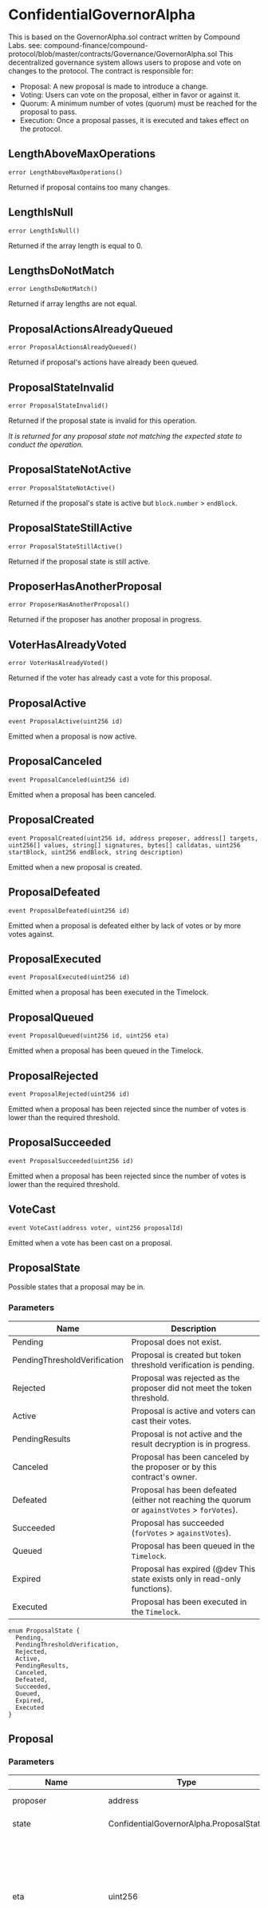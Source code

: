 # ConfidentialGovernorAlpha

This is based on the GovernorAlpha.sol contract written by Compound Labs. see:
compound-finance/compound-protocol/blob/master/contracts/Governance/GovernorAlpha.sol This decentralized governance
system allows users to propose and vote on changes to the protocol. The contract is responsible for:

- Proposal: A new proposal is made to introduce a change.
- Voting: Users can vote on the proposal, either in favor or against it.
- Quorum: A minimum number of votes (quorum) must be reached for the proposal to pass.
- Execution: Once a proposal passes, it is executed and takes effect on the protocol.

## LengthAboveMaxOperations

```solidity
error LengthAboveMaxOperations()
```

Returned if proposal contains too many changes.

## LengthIsNull

```solidity
error LengthIsNull()
```

Returned if the array length is equal to 0.

## LengthsDoNotMatch

```solidity
error LengthsDoNotMatch()
```

Returned if array lengths are not equal.

## ProposalActionsAlreadyQueued

```solidity
error ProposalActionsAlreadyQueued()
```

Returned if proposal's actions have already been queued.

## ProposalStateInvalid

```solidity
error ProposalStateInvalid()
```

Returned if the proposal state is invalid for this operation.

_It is returned for any proposal state not matching the expected state to conduct the operation._

## ProposalStateNotActive

```solidity
error ProposalStateNotActive()
```

Returned if the proposal's state is active but `block.number` > `endBlock`.

## ProposalStateStillActive

```solidity
error ProposalStateStillActive()
```

Returned if the proposal state is still active.

## ProposerHasAnotherProposal

```solidity
error ProposerHasAnotherProposal()
```

Returned if the proposer has another proposal in progress.

## VoterHasAlreadyVoted

```solidity
error VoterHasAlreadyVoted()
```

Returned if the voter has already cast a vote for this proposal.

## ProposalActive

```solidity
event ProposalActive(uint256 id)
```

Emitted when a proposal is now active.

## ProposalCanceled

```solidity
event ProposalCanceled(uint256 id)
```

Emitted when a proposal has been canceled.

## ProposalCreated

```solidity
event ProposalCreated(uint256 id, address proposer, address[] targets, uint256[] values, string[] signatures, bytes[] calldatas, uint256 startBlock, uint256 endBlock, string description)
```

Emitted when a new proposal is created.

## ProposalDefeated

```solidity
event ProposalDefeated(uint256 id)
```

Emitted when a proposal is defeated either by lack of votes or by more votes against.

## ProposalExecuted

```solidity
event ProposalExecuted(uint256 id)
```

Emitted when a proposal has been executed in the Timelock.

## ProposalQueued

```solidity
event ProposalQueued(uint256 id, uint256 eta)
```

Emitted when a proposal has been queued in the Timelock.

## ProposalRejected

```solidity
event ProposalRejected(uint256 id)
```

Emitted when a proposal has been rejected since the number of votes is lower than the required threshold.

## ProposalSucceeded

```solidity
event ProposalSucceeded(uint256 id)
```

Emitted when a proposal has been rejected since the number of votes is lower than the required threshold.

## VoteCast

```solidity
event VoteCast(address voter, uint256 proposalId)
```

Emitted when a vote has been cast on a proposal.

## ProposalState

Possible states that a proposal may be in.

### Parameters

| Name                         | Description                                                                                 |
| ---------------------------- | ------------------------------------------------------------------------------------------- |
| Pending                      | Proposal does not exist.                                                                    |
| PendingThresholdVerification | Proposal is created but token threshold verification is pending.                            |
| Rejected                     | Proposal was rejected as the proposer did not meet the token threshold.                     |
| Active                       | Proposal is active and voters can cast their votes.                                         |
| PendingResults               | Proposal is not active and the result decryption is in progress.                            |
| Canceled                     | Proposal has been canceled by the proposer or by this contract's owner.                     |
| Defeated                     | Proposal has been defeated (either not reaching the quorum or `againstVotes` > `forVotes`). |
| Succeeded                    | Proposal has succeeded (`forVotes` > `againstVotes`).                                       |
| Queued                       | Proposal has been queued in the `Timelock`.                                                 |
| Expired                      | Proposal has expired (@dev This state exists only in read-only functions).                  |
| Executed                     | Proposal has been executed in the `Timelock`.                                               |

```solidity
enum ProposalState {
  Pending,
  PendingThresholdVerification,
  Rejected,
  Active,
  PendingResults,
  Canceled,
  Defeated,
  Succeeded,
  Queued,
  Expired,
  Executed
}
```

## Proposal

### Parameters

| Name                  | Type                                    | Description                                                                                                      |
| --------------------- | --------------------------------------- | ---------------------------------------------------------------------------------------------------------------- |
| proposer              | address                                 | Proposal creator.                                                                                                |
| state                 | ConfidentialGovernorAlpha.ProposalState | State of the proposal.                                                                                           |
| eta                   | uint256                                 | The timestamp that the proposal will be available for execution, it is set automatically once the vote succeeds. |
| targets               | address[]                               | The ordered list of target addresses for calls to be made.                                                       |
| values                | uint256[]                               | The ordered list of values (i.e. `msg.value`) to be passed to the calls to be made.                              |
| signatures            | string[]                                | The ordered list of function signatures to be called.                                                            |
| calldatas             | calldatas                               | The ordered list of calldata to be passed to each call.                                                          |
| startBlock            | startBlock                              | The block at which voting begins: holders must delegate their votes prior to this block.                         |
| endBlock              | endBlock                                | The block at which voting ends: votes must be cast prior to this block. -----------                              |
| forVotes              | forVotes                                | Current encrypted number of votes for to this proposal.-----------                                               |
| againstVotes          | againstVotes                            | Current encrypted number of votes in opposition to this proposal.-----------                                     |
| forVotesDecrypted     | forVotesDecrypted                       | For votes once decrypted by the gateway.-----------                                                              |
| againstVotesDecrypted | againstVotesDecrypted                   | Against votes once decrypted by the gateway.-----------                                                          |

```solidity
struct Proposal {
  address proposer;
  enum ConfidentialGovernorAlpha.ProposalState state;
  uint256 eta;
  address[] targets;
  uint256[] values;
  string[] signatures;
  bytes[] calldatas;
  uint256 startBlock;
  uint256 endBlock;
  euint64 forVotes;
  euint64 againstVotes;
  uint64 forVotesDecrypted;
  uint64 againstVotesDecrypted;
}
```

## ProposalInfo

### Parameters

| Name         | Type                                    | Description                                                                                                      |
| ------------ | --------------------------------------- | ---------------------------------------------------------------------------------------------------------------- |
| proposer     | address                                 | Proposal creator.                                                                                                |
| state        | ConfidentialGovernorAlpha.ProposalState | State of the proposal.                                                                                           |
| eta          | uint256                                 | The timestamp that the proposal will be available for execution, it is set automatically once the vote succeeds. |
| targets      | address[]                               | The ordered list of target addresses for calls to be made.                                                       |
| values       | uint256[]                               | The ordered list of values (i.e. `msg.value`) to be passed to the calls to be made.                              |
| signatures   | string[]                                | The ordered list of function signatures to be called.                                                            |
| calldatas    | calldatas                               | The ordered list of calldata to be passed to each call.                                                          |
| startBlock   | startBlock                              | The block at which voting begins: holders must delegate their votes prior to this block.                         |
| endBlock     | endBlock                                | The block at which voting ends: votes must be cast prior to this block. -----------                              |
| forVotes     | forVotesDecrypted                       | For votes once decrypted by the gateway.-----------                                                              |
| againstVotes | againstVotesDecrypted                   | Against votes once decrypted by the gateway.-----------                                                          |

```solidity
struct ProposalInfo {
  address proposer;
  enum ConfidentialGovernorAlpha.ProposalState state;
  uint256 eta;
  address[] targets;
  uint256[] values;
  string[] signatures;
  bytes[] calldatas;
  uint256 startBlock;
  uint256 endBlock;
  uint64 forVotes;
  uint64 againstVotes;
}
```

## Receipt

Ballot receipt record for a voter.

### Parameters

| Name     | Type    | Description                                     |
| -------- | ------- | ----------------------------------------------- |
| hasVoted | bool    | Whether or not a vote has been cast.            |
| support  | ebool   | Whether or not the voter supports the proposal. |
| support  | euint64 | The number of votes cast by the voter.          |

```solidity
struct Receipt {
  bool hasVoted;
  ebool support;
  euint64 votes;
}
```

## PROPOSAL_MAX_OPERATIONS

```solidity
uint256 PROPOSAL_MAX_OPERATIONS
```

The maximum number of actions that can be included in a proposal.

_It is 10 actions per proposal._

## PROPOSAL_THRESHOLD

```solidity
uint256 PROPOSAL_THRESHOLD
```

The number of votes required for a voter to become a proposer.

_It is set at 100,000, which is 1% of the total supply of the ConfidentialERC20Votes token._

## QUORUM_VOTES

```solidity
uint64 QUORUM_VOTES
```

The number of votes in support of a proposal required in order for a quorum to be reached and for a vote to succeed.

_It is set at 400,000, which is 4% of the total supply of the ConfidentialERC20Votes token._

## VOTING_DELAY

```solidity
uint256 VOTING_DELAY
```

The delay before voting on a proposal may take place once proposed. It is 1 block.

## VOTING_PERIOD

```solidity
uint256 VOTING_PERIOD
```

The duration of voting on a proposal, in blocks

_It is recommended to be set at 3 days in blocks (i.e 21,600 for 12-second blocks)._

## CONFIDENTIAL_ERC20_VOTES

```solidity
contract IConfidentialERC20Votes CONFIDENTIAL_ERC20_VOTES
```

ConfidentialERC20Votes governance token.

## TIMELOCK

```solidity
contract ICompoundTimelock TIMELOCK
```

Compound Timelock.

## proposalCount

```solidity
uint256 proposalCount
```

The total number of proposals made. It includes all proposals, including the ones that were rejected/canceled/defeated.

## latestProposalIds

```solidity
mapping(address => uint256) latestProposalIds
```

The latest proposal for each proposer.

## \_accountReceiptForProposalId

```solidity
mapping(uint256 => mapping(address => struct ConfidentialGovernorAlpha.Receipt)) _accountReceiptForProposalId
```

Ballot receipt for an account for a proposal id.

## \_proposals

```solidity
mapping(uint256 => struct ConfidentialGovernorAlpha.Proposal) _proposals
```

The official record of all proposals that have been created.

## \_requestIdToProposalId

```solidity
mapping(uint256 => uint256) _requestIdToProposalId
```

Returns the proposal id associated with the request id from the Gateway.

_This mapping is used for decryption._

## constructor

```solidity
constructor(address owner_, address timelock_, address confidentialERC20Votes_, uint256 votingPeriod_) internal
```

_Do not use a small value in production such as 5 or 20 to avoid security issues unless for testing purpose. It should
by at least a few days,. For instance, 3 days would have a votingPeriod = 21,600 blocks if 12s per block._

### Parameters

| Name                     | Type    | Description                   |
| ------------------------ | ------- | ----------------------------- |
| owner\_                  | address | Owner address.                |
| timelock\_               | address | Timelock contract.            |
| confidentialERC20Votes\_ | address | ConfidentialERC20Votes token. |
| votingPeriod\_           | uint256 | Voting period.                |

## cancel

```solidity
function cancel(uint256 proposalId) public virtual
```

Cancel the proposal.

_Only this contract's owner or the proposer can cancel. In the original GovernorAlpha, the proposer can cancel only if
her votes are still above the threshold._

### Parameters

| Name       | Type    | Description  |
| ---------- | ------- | ------------ |
| proposalId | uint256 | Proposal id. |

## castVote

```solidity
function castVote(uint256 proposalId, einput value, bytes inputProof) public virtual
```

Cast a vote.

### Parameters

| Name       | Type    | Description      |
| ---------- | ------- | ---------------- |
| proposalId | uint256 | Proposal id.     |
| value      | einput  | Encrypted value. |
| inputProof | bytes   | Input proof.     |

## castVote

```solidity
function castVote(uint256 proposalId, ebool support) public virtual
```

Cast a vote.

### Parameters

| Name       | Type    | Description                                             |
| ---------- | ------- | ------------------------------------------------------- |
| proposalId | uint256 | Proposal id.                                            |
| support    | ebool   | Support (true ==> `forVotes`, false ==> `againstVotes`) |

## execute

```solidity
function execute(uint256 proposalId) public payable virtual
```

Execute the proposal id.

_Anyone can execute a proposal once it has been queued and the delay in the timelock is sufficient._

## propose

```solidity
function propose(address[] targets, uint256[] values, string[] signatures, bytes[] calldatas, string description) public virtual returns (uint256 proposalId)
```

Start a new proposal.

### Parameters

| Name        | Type      | Description                             |
| ----------- | --------- | --------------------------------------- |
| targets     | address[] | Target addresses.                       |
| values      | uint256[] | Values.                                 |
| signatures  | string[]  | Signatures.                             |
| calldatas   | bytes[]   | Calldatas.                              |
| description | string    | Plain text description of the proposal. |

### Return Values

| Name       | Type    | Description  |
| ---------- | ------- | ------------ |
| proposalId | uint256 | Proposal id. |

## queue

```solidity
function queue(uint256 proposalId) public virtual
```

Queue a new proposal.

_It can be done only if the proposal has succeeded. Anyone can queue a proposal._

### Parameters

| Name       | Type    | Description  |
| ---------- | ------- | ------------ |
| proposalId | uint256 | Proposal id. |

## requestVoteDecryption

```solidity
function requestVoteDecryption(uint256 proposalId) public virtual
```

Request the vote results to be decrypted.

_Anyone can request the decryption of the vote._

### Parameters

| Name       | Type    | Description  |
| ---------- | ------- | ------------ |
| proposalId | uint256 | Proposal id. |

## callbackInitiateProposal

```solidity
function callbackInitiateProposal(uint256 requestId, bool canInitiate) public virtual
```

_Only callable by the gateway._

### Parameters

| Name        | Type    | Description                            |
| ----------- | ------- | -------------------------------------- |
| requestId   | uint256 | Request id (from the Gateway)          |
| canInitiate | bool    | Whether the proposal can be initiated. |

## callbackVoteDecryption

```solidity
function callbackVoteDecryption(uint256 requestId, uint256 forVotesDecrypted, uint256 againstVotesDecrypted) public virtual
```

_Only callable by the gateway. If `forVotesDecrypted` == `againstVotesDecrypted`, proposal is defeated._

### Parameters

| Name                  | Type    | Description    |
| --------------------- | ------- | -------------- |
| requestId             | uint256 |                |
| forVotesDecrypted     | uint256 | For votes.     |
| againstVotesDecrypted | uint256 | Against votes. |

## acceptTimelockAdmin

```solidity
function acceptTimelockAdmin() public virtual
```

_Only callable by `owner`._

## executeSetTimelockPendingAdmin

```solidity
function executeSetTimelockPendingAdmin(address newPendingAdmin, uint256 eta) public virtual
```

_Only callable by `owner`._

### Parameters

| Name            | Type    | Description                                        |
| --------------- | ------- | -------------------------------------------------- |
| newPendingAdmin | address | Address of the new pending admin for the timelock. |
| eta             | uint256 | Eta for executing the transaction in the timelock. |

## queueSetTimelockPendingAdmin

```solidity
function queueSetTimelockPendingAdmin(address newPendingAdmin, uint256 eta) public virtual
```

_Only callable by `owner`._

### Parameters

| Name            | Type    | Description                                        |
| --------------- | ------- | -------------------------------------------------- |
| newPendingAdmin | address | Address of the new pending admin for the timelock. |
| eta             | uint256 | Eta for queuing the transaction in the timelock.   |

## getProposalInfo

```solidity
function getProposalInfo(uint256 proposalId) public view virtual returns (struct ConfidentialGovernorAlpha.ProposalInfo proposalInfo)
```

Returns proposal information for a proposal id.

_It returns decrypted `forVotes`/`againstVotes`. These are only available after the decryption._

### Parameters

| Name       | Type    | Description  |
| ---------- | ------- | ------------ |
| proposalId | uint256 | Proposal id. |

### Return Values

| Name         | Type                                          | Description           |
| ------------ | --------------------------------------------- | --------------------- |
| proposalInfo | struct ConfidentialGovernorAlpha.ProposalInfo | Proposal information. |

## getReceipt

```solidity
function getReceipt(uint256 proposalId, address account) public view virtual returns (bool, ebool, euint64)
```

Returns the vote receipt information for the account for a proposal id.

### Parameters

| Name       | Type    | Description      |
| ---------- | ------- | ---------------- |
| proposalId | uint256 | Proposal id.     |
| account    | address | Account address. |

### Return Values

| Name | Type    | Description                                                                      |
| ---- | ------- | -------------------------------------------------------------------------------- |
| [0]  | bool    | hasVoted Whether the account has voted.                                          |
| [1]  | ebool   | support The support for the account (true ==> vote for, false ==> vote against). |
| [2]  | euint64 | votes The number of votes cast.                                                  |

## \_castVote

```solidity
function _castVote(address voter, uint256 proposalId, ebool support) internal virtual
```

## \_queueOrRevert

```solidity
function _queueOrRevert(address target, uint256 value, string signature, bytes data, uint256 eta) internal virtual
```
